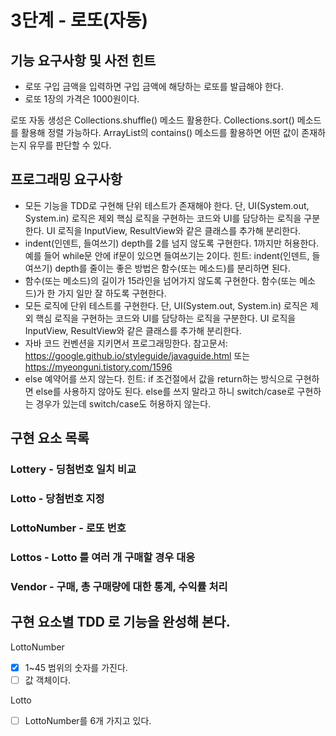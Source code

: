 # 3단계 - 로또(자동)

## 기능 요구사항 및 사전 힌트

- 로또 구입 금액을 입력하면 구입 금액에 해당하는 로또를 발급해야 한다.
- 로또 1장의 가격은 1000원이다.

로또 자동 생성은 Collections.shuffle() 메소드 활용한다.
Collections.sort() 메소드를 활용해 정렬 가능하다.
ArrayList의 contains() 메소드를 활용하면 어떤 값이 존재하는지 유무를 판단할 수 있다.

## 프로그래밍 요구사항

- 모든 기능을 TDD로 구현해 단위 테스트가 존재해야 한다. 단, UI(System.out, System.in) 로직은 제외
 핵심 로직을 구현하는 코드와 UI를 담당하는 로직을 구분한다.
 UI 로직을 InputView, ResultView와 같은 클래스를 추가해 분리한다.
- indent(인덴트, 들여쓰기) depth를 2를 넘지 않도록 구현한다. 1까지만 허용한다.
 예를 들어 while문 안에 if문이 있으면 들여쓰기는 2이다.
 힌트: indent(인덴트, 들여쓰기) depth를 줄이는 좋은 방법은 함수(또는 메소드)를 분리하면 된다.
- 함수(또는 메소드)의 길이가 15라인을 넘어가지 않도록 구현한다.
 함수(또는 메소드)가 한 가지 일만 잘 하도록 구현한다.
- 모든 로직에 단위 테스트를 구현한다. 단, UI(System.out, System.in) 로직은 제외
 핵심 로직을 구현하는 코드와 UI를 담당하는 로직을 구분한다.
 UI 로직을 InputView, ResultView와 같은 클래스를 추가해 분리한다.
- 자바 코드 컨벤션을 지키면서 프로그래밍한다.
 참고문서: https://google.github.io/styleguide/javaguide.html 또는 https://myeonguni.tistory.com/1596
- else 예약어를 쓰지 않는다.
 힌트: if 조건절에서 값을 return하는 방식으로 구현하면 else를 사용하지 않아도 된다.
 else를 쓰지 말라고 하니 switch/case로 구현하는 경우가 있는데 switch/case도 허용하지 않는다.

## 구현 요소 목록
### Lottery - 딩첨번호 일치 비교 
### Lotto - 당첨번호 지정
### LottoNumber - 로또 번호
### Lottos - Lotto 를 여러 개 구매할 경우 대응
### Vendor - 구매, 총 구매량에 대한 통계, 수익률 처리 


## 구현 요소별 TDD 로 기능을 완성해 본다. 

LottoNumber
- [X] 1~45 범위의 숫자를 가진다.
- [ ] 값 객체이다.

Lotto
- [ ] LottoNumber를 6개 가지고 있다. 



